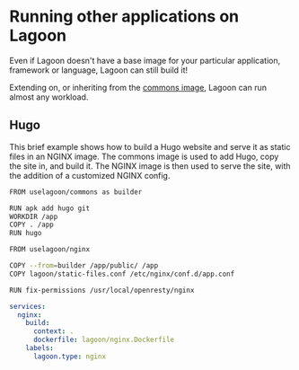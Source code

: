 # Running other applications on Lagoon

Even if Lagoon doesn't have a base image for your particular application, framework or language, Lagoon can still build it!

Extending on, or inheriting from the [commons image](../docker-images/commons.md), Lagoon can run almost any workload.

## Hugo

This brief example shows how to build a Hugo website and serve it as static files in an NGINX image. The commons image is used to add Hugo, copy the site in, and build it. The NGINX image is then used to serve the site, with the addition of a customized NGINX config.

```bash title="nginx.dockerfile snippet"
FROM uselagoon/commons as builder

RUN apk add hugo git
WORKDIR /app
COPY . /app
RUN hugo

FROM uselagoon/nginx

COPY --from=builder /app/public/ /app
COPY lagoon/static-files.conf /etc/nginx/conf.d/app.conf

RUN fix-permissions /usr/local/openresty/nginx
```

```yaml title="docker-compose.yml snippet"
services:
  nginx:
    build:
      context: .
      dockerfile: lagoon/nginx.Dockerfile
    labels:
      lagoon.type: nginx
```
